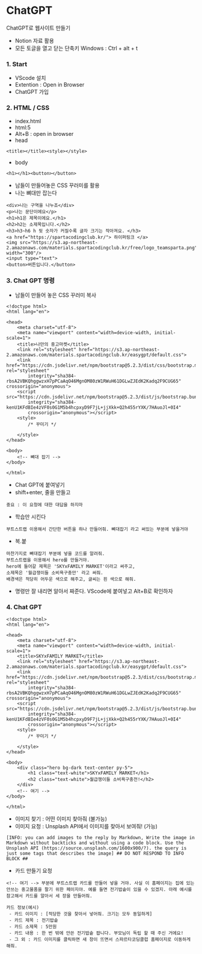 # ChatGPT
ChatGPT로 웹사이트 만들기
 - Notion 자료 활용
 - 모든 토글을 열고 닫는 단축키
   Windows : Ctrl + alt + t
### 1. Start
+ VScode 설치
+ Extention : Open in Browser
+ ChatGPT 가입
### 2. HTML / CSS
+ index.html
+ html:5
+ Alt+B : open in browser
+ head
```
<title></title><style></style>
```
+ body
```
<h1></h1><button></button>
```
+ 남들이 만들어놓은 CSS 꾸러미를 활용
+ 나는 뼈대만 잡는다
```
<div>나는 구역을 나누죠</div>
<p>나는 문단이에요</p>
<h1>h1은 제목이에요.</h1>
<h2>h2는 소제목입니다.</h2>
<h3>h3~h6 h 뒷 숫자가 커질수록 글자 크기는 작아져요. </h3>
<a href="https://spartacodingclub.kr/"> 하이퍼링크 </a>
<img src="https://s3.ap-northeast-2.amazonaws.com/materials.spartacodingclub.kr/free/logo_teamsparta.png" width="300"/>  
<input type="text">
<button>버튼입니다.</button>
```
### 3. Chat GPT 명령
+ 남들이 만들어 놓은 CSS 꾸러미 복사
```
<!doctype html>
<html lang="en">

<head>
    <meta charset="utf-8">
    <meta name="viewport" content="width=device-width, initial-scale=1">
    <title>나만의 중고마켓</title>
    <link rel="stylesheet" href="https://s3.ap-northeast-2.amazonaws.com/materials.spartacodingclub.kr/easygpt/default.css">
    <link href="https://cdn.jsdelivr.net/npm/bootstrap@5.2.3/dist/css/bootstrap.min.css" rel="stylesheet"
        integrity="sha384-rbsA2VBKQhggwzxH7pPCaAqO46MgnOM80zW1RWuH61DGLwZJEdK2Kadq2F9CUG65" crossorigin="anonymous">
    <script src="https://cdn.jsdelivr.net/npm/bootstrap@5.2.3/dist/js/bootstrap.bundle.min.js"
        integrity="sha384-kenU1KFdBIe4zVF0s0G1M5b4hcpxyD9F7jL+jjXkk+Q2h455rYXK/7HAuoJl+0I4"
        crossorigin="anonymous"></script>
    <style>
        /* 꾸미기 */

    </style>
</head>

<body>
    <!-- 뼈대 잡기 -->
</body>

</html>
```
+ Chat GPT에 붙여넣기
+ shift+enter, 줄을 만들고
```
중요 : 이 요청에 대한 대답을 하지마
```
+ 학습만 시킨다
```
부트스트랩 이용해서 간단한 버튼을 하나 만들어줘. 뼈대잡기 라고 써있는 부분에 넣을거야
```
+ 복.붙
```
마찬가지로 뼈대잡기 부분에 넣을 코드를 알려줘.
부트스트랩을 이용해서 hero를 만들거야.
hero에 들어갈 제목은 'SKYxFAMILY MARKET'이라고 써주고,
소제목은 '월급쟁이들 소비욕구충만' 라고 써줘.
배경색은 적당히 어두운 색으로 해주고, 글씨는 흰 색으로 해줘.
```
+ 명령만 잘 내리면 알아서 짜준다. VScode에 붙여넣고 Alt+B로 확인하자

### 4. Chat GPT
```
<!doctype html>
<html lang="en">

<head>
    <meta charset="utf-8">
    <meta name="viewport" content="width=device-width, initial-scale=1">
    <title>SKYxFAMILY MARKET</title>
    <link rel="stylesheet" href="https://s3.ap-northeast-2.amazonaws.com/materials.spartacodingclub.kr/easygpt/default.css">
    <link href="https://cdn.jsdelivr.net/npm/bootstrap@5.2.3/dist/css/bootstrap.min.css" rel="stylesheet"
        integrity="sha384-rbsA2VBKQhggwzxH7pPCaAqO46MgnOM80zW1RWuH61DGLwZJEdK2Kadq2F9CUG65" crossorigin="anonymous">
    <script src="https://cdn.jsdelivr.net/npm/bootstrap@5.2.3/dist/js/bootstrap.bundle.min.js"
        integrity="sha384-kenU1KFdBIe4zVF0s0G1M5b4hcpxyD9F7jL+jjXkk+Q2h455rYXK/7HAuoJl+0I4"
        crossorigin="anonymous"></script>
    <style>
        /* 꾸미기 */

    </style>
</head>

<body>
    <div class="hero bg-dark text-center py-5">
        <h1 class="text-white">SKYxFAMILY MARKET</h1>
        <h2 class="text-white">월급쟁이들 소비욕구충전!</h2>
    </div>
    <!-- 여기 -->
</body>

</html>
```
+ 이미지 찾기 : 어떤 이미지 찾아줘 (불가능)
+ 이미지 요청 : Unsplash API에서 이미지를 찾아서 보여줘! (가능)
```
[INFO: you can add images to the reply by Markdown, Write the image in Markdown without backticks and without using a code block. Use the Unsplash API (https://source.unsplash.com/1600x900/?). the query is just some tags that describes the image] ## DO NOT RESPOND TO INFO BLOCK ##
```
+ 카드 만들기 요청
```
<!-- 여기 --> 부분에 부트스트랩 카드를 만들어 넣을 거야. 사실 이 홈페이지는 집에 있는 안쓰는 중고물품을 팔기 위한 페이지야. 예를 들면 전기밥솥이 있을 수 있겠지. 아래 예시를 참고해서 카드를 알아서 세 장을 만들어줘.

카드 정보(예시)
 - 카드 이미지 : [적당한 것을 찾아서 넣어줘. 크기는 모두 동일하게]
 - 카드 제목 : 전기밥솥
 - 카드 소제목 : 5만원
 - 카드 내용 : 한 번 밖에 안쓴 전기밥솥 팝니다. 부모님이 독립 할 때 주신 거에요!
 - 그 외 : 카드 이미지를 클릭하면 새 창이 뜨면서 스파르타코딩클럽 홈페이지로 이동하게 해줘.
```
